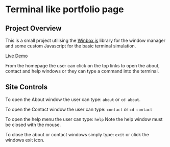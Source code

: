 # Terminal like portfolio page

## Project Overview

This is a small project utilising the [Winbox.js](https://nextapps-de.github.io/winbox/) library for the window manager and some custom Javascript for the basic terminal simulation.

[Live Demo](https://jackedwards-it.github.io/terminal-style-portfolio/)

From the homepage the user can click on the top links to open the about, contact and help windows or they can type a command into the terminal.

## Site Controls

To open the About window the user can type: `about` or `cd about`.

To open the Contact window the user can type: `contact` or `cd contact`

To open the help menu the user can type: `help` Note the help window must be closed with the mouse.

To close the about or contact windows simply type: `exit` or click the windows exit icon.
